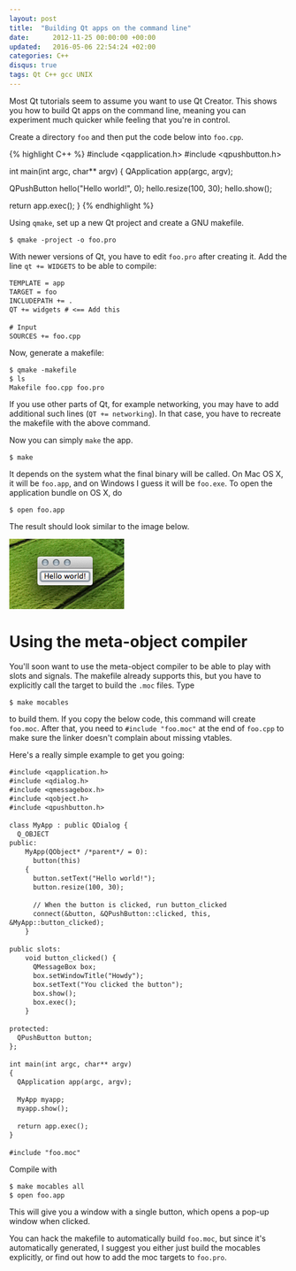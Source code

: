 ```yaml
---
layout: post
title:  "Building Qt apps on the command line"
date:      2012-11-25 00:00:00 +00:00
updated:   2016-05-06 22:54:24 +02:00
categories: C++
disqus: true
tags: Qt C++ gcc UNIX
---
```


Most Qt tutorials seem to assume you want to use Qt Creator.  This shows you
how to build Qt apps on the command line, meaning you can experiment much
quicker while feeling that you're in control.

Create a directory `foo` and then put the code below into `foo.cpp`.

{% highlight C++ %}
#include <qapplication.h>
#include <qpushbutton.h>

int main(int argc, char** argv)
{
  QApplication app(argc, argv);

  QPushButton hello("Hello world!", 0);
  hello.resize(100, 30);
  hello.show();

  return app.exec();
}
{% endhighlight %}

Using `qmake`, set up a new Qt project and create a GNU makefile.

    $ qmake -project -o foo.pro

With newer versions of Qt, you have to edit `foo.pro` after creating it. Add
the line `qt += WIDGETS` to be able to compile:

    TEMPLATE = app
    TARGET = foo
    INCLUDEPATH += .
    QT += widgets # <== Add this

    # Input
    SOURCES += foo.cpp

Now, generate a makefile:

    $ qmake -makefile
    $ ls
    Makefile foo.cpp foo.pro

If you use other parts of Qt, for example networking, you may have to add
additional such lines (`QT += networking`). In that case, you have to recreate
the makefile with the above command.

Now you can simply `make` the app.

    $ make

It depends on the system what the final binary will be called.  On Mac OS X, it
will be `foo.app`, and on Windows I guess it will be `foo.exe`. To open the
application bundle on OS X, do

    $ open foo.app

The result should look similar to the image below.

!["Hello, world" in Qt](/gfx/post/qt-gcc.png)

Using the meta-object compiler
==============================

You'll soon want to use the meta-object compiler to be able to play with slots
and signals. The makefile already supports this, but you have to explicitly
call the target to build the `.moc` files. Type

    $ make mocables

to build them. If you copy the below code, this command will create `foo.moc`.
After that, you need to `#include "foo.moc"` at the end of `foo.cpp` to make
sure the linker doesn't complain about missing vtables.

Here's a really simple example to get you going:

    #include <qapplication.h>
    #include <qdialog.h>
    #include <qmessagebox.h>
    #include <qobject.h>
    #include <qpushbutton.h>

    class MyApp : public QDialog {
      Q_OBJECT
    public:
        MyApp(QObject* /*parent*/ = 0):
          button(this)
        {
          button.setText("Hello world!");
          button.resize(100, 30);

          // When the button is clicked, run button_clicked
          connect(&button, &QPushButton::clicked, this, &MyApp::button_clicked);
        }

    public slots:
        void button_clicked() {
          QMessageBox box;
          box.setWindowTitle("Howdy");
          box.setText("You clicked the button");
          box.show();
          box.exec();
        }

    protected:
      QPushButton button;
    };

    int main(int argc, char** argv)
    {
      QApplication app(argc, argv);

      MyApp myapp;
      myapp.show();

      return app.exec();
    }

    #include "foo.moc"

Compile with

    $ make mocables all
    $ open foo.app

This will give you a window with a single button, which opens a pop-up window
when clicked.

You can hack the makefile to automatically build `foo.moc`, but since it's
automatically generated, I suggest you either just build the mocables
explicitly, or find out how to add the moc targets to `foo.pro`.
